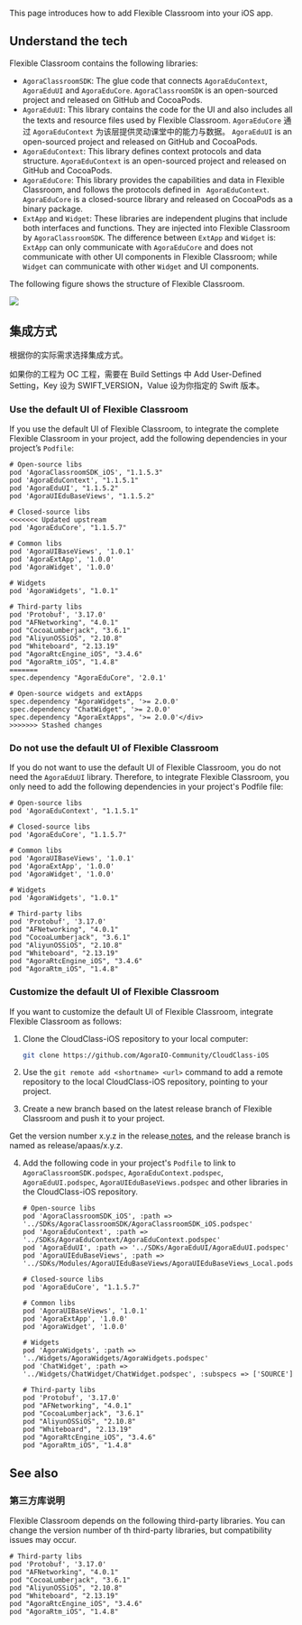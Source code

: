 This page introduces how to add Flexible Classroom into your iOS app.

## Understand the tech

Flexible Classroom contains the following libraries:

- `AgoraClassroomSDK`: The glue code that connects `AgoraEduContext`, `AgoraEduUI` and `AgoraEduCore`. `AgoraClassroomSDK` is an open-sourced project and released on GitHub and CocoaPods.
- `AgoraEduUI`: This library contains the code for the UI and also includes all the texts and resource files used by Flexible Classroom. `AgoraEduCore` 通过 `AgoraEduContext` 为该层提供灵动课堂中的能力与数据。 `AgoraEduUI` is an open-sourced project and released on GitHub and CocoaPods.
- `AgoraEduContext`: This library defines context protocols and data structure. `AgoraEduContext` is an open-sourced project and released on GitHub and CocoaPods.
- `AgoraEduCore`: This library provides the capabilities and data in Flexible Classroom, and follows the protocols defined in ` AgoraEduContext`. `AgoraEduCore` is a closed-source library and released on CocoaPods as a binary package.
- `ExtApp` and `Widget`: These libraries are independent plugins that include both interfaces and functions. They are injected into Flexible Classroom by `AgoraClassroomSDK`. The difference between `ExtApp` and `Widget` is: `ExtApp` can only communicate with `AgoraEduCore` and does not communicate with other UI components in Flexible Classroom; while `Widget` can communicate with other `Widget` and UI components.

The following figure shows the structure of Flexible Classroom.

![](https://web-cdn.agora.io/docs-files/1624525178299)

## 集成方式

根据你的实际需求选择集成方式。

<div class="alert info">如果你的工程为 OC 工程，需要在 Build Settings 中 Add User-Defined Setting，Key 设为 SWIFT_VERSION，Value 设为你指定的 Swift 版本。</div>

<a name="default_ui"></a>

### Use the default UI of Flexible Classroom

If you use the default UI of Flexible Classroom, to integrate the complete Flexible Classroom in your project, add the following dependencies in your project’s `Podfile`:

```
# Open-source libs
pod 'AgoraClassroomSDK_iOS', "1.1.5.3"
pod 'AgoraEduContext', "1.1.5.1"
pod 'AgoraEduUI', "1.1.5.2"
pod 'AgoraUIEduBaseViews', "1.1.5.2"

# Closed-source libs
<<<<<<< Updated upstream
pod 'AgoraEduCore', "1.1.5.7"

# Common libs
pod 'AgoraUIBaseViews', '1.0.1'
pod 'AgoraExtApp', '1.0.0'
pod 'AgoraWidget', '1.0.0'

# Widgets
pod 'AgoraWidgets', "1.0.1"

# Third-party libs
pod 'Protobuf', '3.17.0'
pod "AFNetworking", "4.0.1"
pod "CocoaLumberjack", "3.6.1"
pod "AliyunOSSiOS", "2.10.8"
pod "Whiteboard", "2.13.19"
pod "AgoraRtcEngine_iOS", "3.4.6"
pod "AgoraRtm_iOS", "1.4.8"
=======
spec.dependency "AgoraEduCore", '2.0.1'

# Open-source widgets and extApps
spec.dependency "AgoraWidgets", '>= 2.0.0'
spec.dependency "ChatWidget", '>= 2.0.0'
spec.dependency "AgoraExtApps", '>= 2.0.0'</div>
>>>>>>> Stashed changes
```

<a name="custom_ui"></a>

### Do not use the default UI of Flexible Classroom

If you do not want to use the default UI of Flexible Classroom, you do not need the `AgoraEduUI` library. Therefore, to integrate Flexible Classroom, you only need to add the following dependencies in your project's Podfile file:

```
# Open-source libs
pod 'AgoraEduContext', "1.1.5.1"

# Closed-source libs
pod 'AgoraEduCore', "1.1.5.7"

# Common libs
pod 'AgoraUIBaseViews', '1.0.1'
pod 'AgoraExtApp', '1.0.0'
pod 'AgoraWidget', '1.0.0'

# Widgets
pod 'AgoraWidgets', "1.0.1"

# Third-party libs
pod 'Protobuf', '3.17.0'
pod "AFNetworking", "4.0.1"
pod "CocoaLumberjack", "3.6.1"
pod "AliyunOSSiOS", "2.10.8"
pod "Whiteboard", "2.13.19"
pod "AgoraRtcEngine_iOS", "3.4.6"
pod "AgoraRtm_iOS", "1.4.8"
```

<a name="change_default_ui"></a>

### Customize the default UI of Flexible Classroom

If you want to customize the default UI of Flexible Classroom, integrate Flexible Classroom as follows:

1. Clone the CloudClass-iOS repository to your local computer:

   ```bash
   git clone https://github.com/AgoraIO-Community/CloudClass-iOS
   ```

2. Use the `git remote add <shortname> <url>` command to add a remote repository to the local CloudClass-iOS repository, pointing to your project.

3. Create a new branch based on the latest release branch of Flexible Classroom and push it to your project.

<div class="alert info">Get the version number x.y.z in the release<a href="/cn/agora-class/release_agora_class_ios?platform=iOS"> notes</a>, and the release branch is named as release/apaas/x.y.z.</div>

4. Add the following code in your project's `Podfile` to link to `AgoraClassroomSDK.podspec`, `AgoraEduContext.podspec`, `AgoraEduUI.podspec`, `AgoraUIEduBaseViews.podspec` and other libraries in the CloudClass-iOS repository.

   ```
   # Open-source libs
   pod 'AgoraClassroomSDK_iOS', :path => '../SDKs/AgoraClassroomSDK/AgoraClassroomSDK_iOS.podspec'
   pod 'AgoraEduContext', :path => '../SDKs/AgoraEduContext/AgoraEduContext.podspec'
   pod 'AgoraEduUI', :path => '../SDKs/AgoraEduUI/AgoraEduUI.podspec'
   pod 'AgoraUIEduBaseViews', :path => '../SDKs/Modules/AgoraUIEduBaseViews/AgoraUIEduBaseViews_Local.podspec'

   # Closed-source libs
   pod 'AgoraEduCore', "1.1.5.7"

   # Common libs
   pod 'AgoraUIBaseViews', '1.0.1'
   pod 'AgoraExtApp', '1.0.0'
   pod 'AgoraWidget', '1.0.0'

   # Widgets
   pod 'AgoraWidgets', :path => '../Widgets/AgoraWidgets/AgoraWidgets.podspec'
   pod 'ChatWidget', :path => '../Widgets/ChatWidget/ChatWidget.podspec', :subspecs => ['SOURCE']

   # Third-party libs
   pod 'Protobuf', '3.17.0'
   pod "AFNetworking", "4.0.1"
   pod "CocoaLumberjack", "3.6.1"
   pod "AliyunOSSiOS", "2.10.8"
   pod "Whiteboard", "2.13.19"
   pod "AgoraRtcEngine_iOS", "3.4.6"
   pod "AgoraRtm_iOS", "1.4.8"
   ```

## See also

### 第三方库说明

Flexible Classroom depends on the following third-party libraries. You can change the version number of th third-party libraries, but compatibility issues may occur.

```
# Third-party libs
pod 'Protobuf', '3.17.0'
pod "AFNetworking", "4.0.1"
pod "CocoaLumberjack", "3.6.1"
pod "AliyunOSSiOS", "2.10.8"
pod "Whiteboard", "2.13.19"
pod "AgoraRtcEngine_iOS", "3.4.6"
pod "AgoraRtm_iOS", "1.4.8"
```

